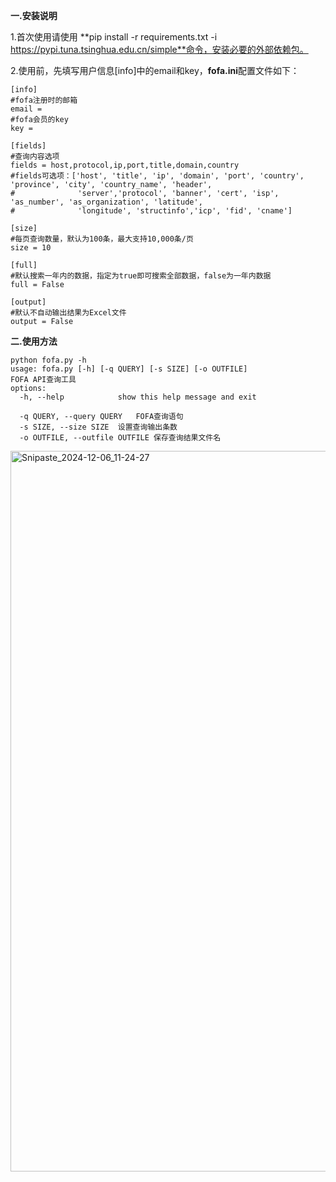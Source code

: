 **一.安装说明**

1.首次使用请使用 **pip install -r requirements.txt -i https://pypi.tuna.tsinghua.edu.cn/simple**命令，安装必要的外部依赖包。

2.使用前，先填写用户信息[info]中的email和key，**fofa.ini**配置文件如下：

```
[info]
#fofa注册时的邮箱
email = 
#fofa会员的key
key = 

[fields]
#查询内容选项
fields = host,protocol,ip,port,title,domain,country
#fields可选项：['host', 'title', 'ip', 'domain', 'port', 'country', 'province', 'city', 'country_name', 'header',
#              'server','protocol', 'banner', 'cert', 'isp', 'as_number', 'as_organization', 'latitude',
#              'longitude', 'structinfo','icp', 'fid', 'cname']

[size]
#每页查询数量，默认为100条，最大支持10,000条/页
size = 10

[full]
#默认搜索一年内的数据，指定为true即可搜索全部数据，false为一年内数据
full = False

[output]
#默认不自动输出结果为Excel文件
output = False
```

**二.使用方法**

```
python fofa.py -h                                                                                                                                            
usage: fofa.py [-h] [-q QUERY] [-s SIZE] [-o OUTFILE]                                                                                                
FOFA API查询工具                                                                                                                                                                 
options:                                                                                      
  -h, --help            show this help message and exit
  
  -q QUERY, --query QUERY   FOFA查询语句                                                                                                                                               
  -s SIZE, --size SIZE  设置查询输出条数                                                                                                                                           
  -o OUTFILE, --outfile OUTFILE 保存查询结果文件名
```

<img width="1153" alt="Snipaste_2024-12-06_11-24-27" src="https://github.com/user-attachments/assets/fd995d2c-156a-4082-8732-815ce04cacee">


